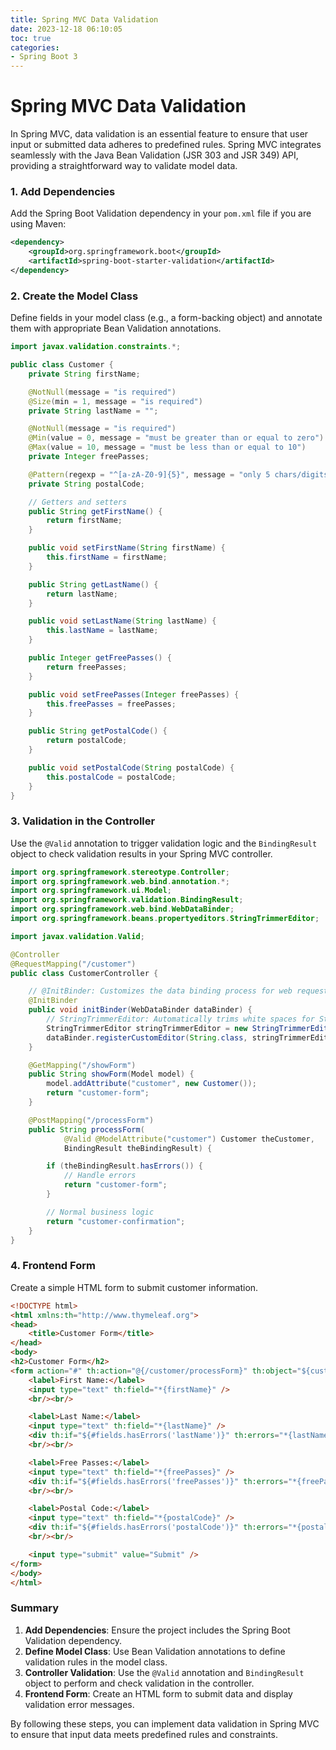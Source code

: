 ```yaml
---
title: Spring MVC Data Validation
date: 2023-12-18 06:10:05
toc: true  
categories:  
- Spring Boot 3
---
```


# Spring MVC Data Validation

In Spring MVC, data validation is an essential feature to ensure that user input or submitted data adheres to predefined rules. Spring MVC integrates seamlessly with the Java Bean Validation (JSR 303 and JSR 349) API, providing a straightforward way to validate model data.

### 1. Add Dependencies

Add the Spring Boot Validation dependency in your `pom.xml` file if you are using Maven:

```xml
<dependency>
    <groupId>org.springframework.boot</groupId>
    <artifactId>spring-boot-starter-validation</artifactId>
</dependency>
```

### 2. Create the Model Class

Define fields in your model class (e.g., a form-backing object) and annotate them with appropriate Bean Validation annotations.

```java
import javax.validation.constraints.*;

public class Customer {
    private String firstName;

    @NotNull(message = "is required")
    @Size(min = 1, message = "is required")
    private String lastName = "";

    @NotNull(message = "is required")
    @Min(value = 0, message = "must be greater than or equal to zero")
    @Max(value = 10, message = "must be less than or equal to 10")
    private Integer freePasses;

    @Pattern(regexp = "^[a-zA-Z0-9]{5}", message = "only 5 chars/digits")
    private String postalCode;

    // Getters and setters
    public String getFirstName() {
        return firstName;
    }

    public void setFirstName(String firstName) {
        this.firstName = firstName;
    }

    public String getLastName() {
        return lastName;
    }

    public void setLastName(String lastName) {
        this.lastName = lastName;
    }

    public Integer getFreePasses() {
        return freePasses;
    }

    public void setFreePasses(Integer freePasses) {
        this.freePasses = freePasses;
    }

    public String getPostalCode() {
        return postalCode;
    }

    public void setPostalCode(String postalCode) {
        this.postalCode = postalCode;
    }
}
```

### 3. Validation in the Controller

Use the `@Valid` annotation to trigger validation logic and the `BindingResult` object to check validation results in your Spring MVC controller.

```java
import org.springframework.stereotype.Controller;
import org.springframework.web.bind.annotation.*;
import org.springframework.ui.Model;
import org.springframework.validation.BindingResult;
import org.springframework.web.bind.WebDataBinder;
import org.springframework.beans.propertyeditors.StringTrimmerEditor;

import javax.validation.Valid;

@Controller
@RequestMapping("/customer")
public class CustomerController {

    // @InitBinder: Customizes the data binding process for web requests
    @InitBinder
    public void initBinder(WebDataBinder dataBinder) {
        // StringTrimmerEditor: Automatically trims white spaces for String fields
        StringTrimmerEditor stringTrimmerEditor = new StringTrimmerEditor(true);
        dataBinder.registerCustomEditor(String.class, stringTrimmerEditor);
    }

    @GetMapping("/showForm")
    public String showForm(Model model) {
        model.addAttribute("customer", new Customer());
        return "customer-form";
    }

    @PostMapping("/processForm")
    public String processForm(
            @Valid @ModelAttribute("customer") Customer theCustomer,
            BindingResult theBindingResult) {

        if (theBindingResult.hasErrors()) {
            // Handle errors
            return "customer-form";
        }

        // Normal business logic
        return "customer-confirmation";
    }
}
```

### 4. Frontend Form

Create a simple HTML form to submit customer information.

```html
<!DOCTYPE html>
<html xmlns:th="http://www.thymeleaf.org">
<head>
    <title>Customer Form</title>
</head>
<body>
<h2>Customer Form</h2>
<form action="#" th:action="@{/customer/processForm}" th:object="${customer}" method="post">
    <label>First Name:</label>
    <input type="text" th:field="*{firstName}" />
    <br/><br/>

    <label>Last Name:</label>
    <input type="text" th:field="*{lastName}" />
    <div th:if="${#fields.hasErrors('lastName')}" th:errors="*{lastName}">Last Name Error</div>
    <br/><br/>

    <label>Free Passes:</label>
    <input type="text" th:field="*{freePasses}" />
    <div th:if="${#fields.hasErrors('freePasses')}" th:errors="*{freePasses}">Free Passes Error</div>
    <br/><br/>

    <label>Postal Code:</label>
    <input type="text" th:field="*{postalCode}" />
    <div th:if="${#fields.hasErrors('postalCode')}" th:errors="*{postalCode}">Postal Code Error</div>
    <br/><br/>

    <input type="submit" value="Submit" />
</form>
</body>
</html>
```

### Summary

1. **Add Dependencies**: Ensure the project includes the Spring Boot Validation dependency.
2. **Define Model Class**: Use Bean Validation annotations to define validation rules in the model class.
3. **Controller Validation**: Use the `@Valid` annotation and `BindingResult` object to perform and check validation in the controller.
4. **Frontend Form**: Create an HTML form to submit data and display validation error messages.

By following these steps, you can implement data validation in Spring MVC to ensure that input data meets predefined rules and constraints.